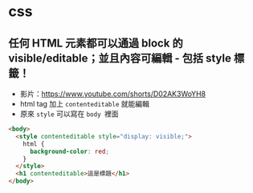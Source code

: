 # css

## 任何 HTML 元素都可以通過 block 的 visible/editable；並且內容可編輯 - 包括 style 標籤！

- 影片：https://www.youtube.com/shorts/D02AK3WoYH8
- html tag 加上 `contenteditable` 就能編輯
- 原來 `style` 可以寫在 `body `裡面

```html
<body>
  <style contenteditable style="display: visible;">
    html {
      background-color: red;
    }
  </style>
  <h1 contenteditable>這是標題</h1>
</body>
```
